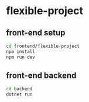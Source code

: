 # flexible-project

## front-end setup
```sh
cd frontend/flexible-project
npm install
npm run dev
```

## front-end backend
```sh
cd backend
dotnet run
```
